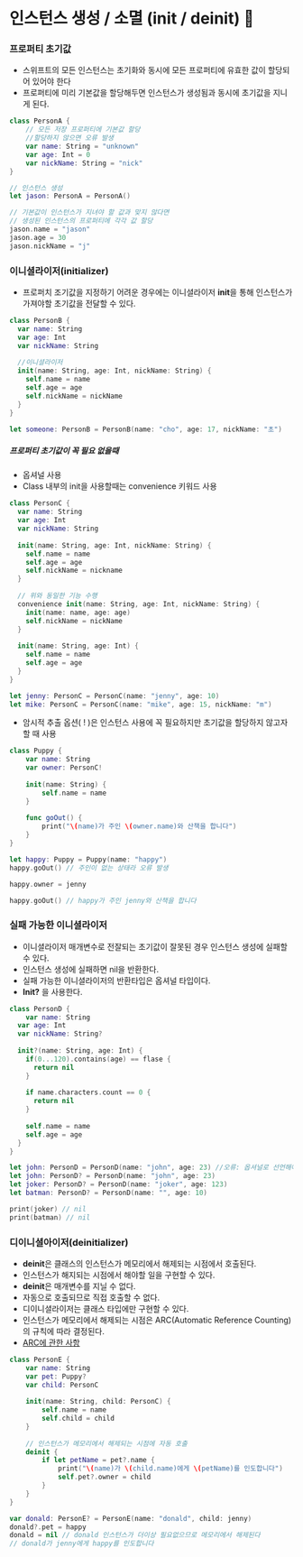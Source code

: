 # 인스턴스 생성 / 소멸 (init / deinit) 🔨



### 프로퍼티 초기값

- 스위프트의 모든 인스턴스는 초기화와 동시에 모든 프로퍼티에 유효한 값이 할당되어 있어야 한다
- 프로퍼티에 미리 기본값을 할당해두면 인스턴스가 생성됨과 동시에 초기값을 지니게 된다.

``` swift
class PersonA {
    // 모든 저장 프로퍼티에 기본값 할당
  	//할당하지 않으면 오류 발생
    var name: String = "unknown"
    var age: Int = 0
    var nickName: String = "nick"
}

// 인스턴스 생성
let jason: PersonA = PersonA()

// 기본값이 인스턴스가 지녀야 할 값과 맞지 않다면
// 생성된 인스턴스의 프로퍼티에 각각 값 할당
jason.name = "jason"
jason.age = 30
jason.nickName = "j"
```



### 이니셜라이저(initializer)

- 프로퍼치 조기값을 지정하기 어려운 경우에는 이니셜라이저 **init**을 통해 인스턴스가 가져야할 초기값을 전달할 수 있다.

``` swift
class PersonB {
  var name: String
  var age: Int
  var nickName: String
  
  //이니셜라이저
  init(name: String, age: Int, nickName: String) {
    self.name = name
    self.age = age
    self.nickName = nickName
  }
}

let someone: PersonB = PersonB(name: "cho", age: 17, nickName: "초")
```



##### 프로퍼티 초기값이 꼭 필요 없을때

- 옵셔널 사용
- Class 내부의 init을 사용할때는 convenience 키워드 사용

``` swift
class PersonC {
  var name: String
  var age: Int
  var nickName: String
  
  init(name: String, age: Int, nickName: String) {
    self.name = name
    self.age = age
    self.nickName = nickname
  }
  
  // 위와 동일한 기능 수행
  convenience init(name: String, age: Int, nickName: String) {
    init(name: name, age: age)
    self.nickName = nickName
  }
  
  init(name: String, age: Int) {
    self.name = name
    self.age = age
  }
}

let jenny: PersonC = PersonC(name: "jenny", age: 10)
let mike: PersonC = PersonC(name: "mike", age: 15, nickName: "m")
```



- 암시적 추출 옵션( ! )은 인스턴스 사용에 꼭 필요하지만 초기값을 할당하지 않고자 할 때 사용

``` swift
class Puppy {
    var name: String
    var owner: PersonC!
    
    init(name: String) {
        self.name = name
    }
    
    func goOut() {
        print("\(name)가 주인 \(owner.name)와 산책을 합니다")
    }
}

let happy: Puppy = Puppy(name: "happy")
happy.goOut() // 주인이 없는 상태라 오류 발생

happy.owner = jenny

happy.goOut() // happy가 주인 jenny와 산책을 합니다
```



### 실패 가능한 이니셜라이저

- 이니셜라이저 매개변수로 전잘되는 초기값이 잘못된 경우 인스턴스 생성에 실패할 수 있다.
- 인스턴스 생성에 실패하면 nil을 반환한다.
- 실패 가능한 이니셜라이저의 반환타입은 옵셔널 타입이다.
- **Init?** 을 사용한다.

``` swift
class PersonD { 
	var name: String
  var age: Int 
  var nickName: String?
  
  init?(name: String, age: Int) {
    if(0...120).contains(age) == flase {
      return nil
    }
    
    if name.characters.count == 0 {
      return nil
    }
    
    self.name = name
    self.age = age
  }
}

let john: PersonD = PersonD(name: "john", age: 23) //오류: 옵셔널로 선언해야함
let john: PersonD? = PersonD(name: "john", age: 23)
let joker: PersonD? = PersonD(name: "joker", age: 123)
let batman: PersonD? = PersonD(name: "", age: 10)

print(joker) // nil
print(batman) // nil
```



### 디이니셜아이저(deinitializer)

- **deinit**은 클래스의 인스턴스가 메모리에서 해제되는 시점에서 호출된다.
- 인스턴스가 해지되는 시점에서 해야할 일을 구현할 수  있다.
- **deinit**은 매개변수를 지닐 수 없다.
- 자동으로 호출되므로 직접 호출할 수 없다.
- 디이니셜라이저는 클래스 타입에만 구현할 수 있다.
- 인스턴스가 메모리에서 해제되는 시점은 ARC(Automatic Reference Counting)의 규칙에 따라 결정된다.
- [ARC에 관한 사항](https://docs.swift.org/swift-book/LanguageGuide/AutomaticReferenceCounting.html)

``` swift
class PersonE {
    var name: String
    var pet: Puppy?
    var child: PersonC
    
    init(name: String, child: PersonC) {
        self.name = name
        self.child = child
    }
    
    // 인스턴스가 메모리에서 해제되는 시점에 자동 호출
    deinit {
        if let petName = pet?.name {
            print("\(name)가 \(child.name)에게 \(petName)를 인도합니다")
            self.pet?.owner = child
        }
    }
}

var donald: PersonE? = PersonE(name: "donald", child: jenny)
donald?.pet = happy
donald = nil // donald 인스턴스가 더이상 필요없으므로 메모리에서 해제된다
// donald가 jenny에게 happy를 인도합니다
```

